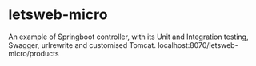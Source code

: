 # letsweb-micro
An example of Springboot controller, with its Unit and Integration testing, Swagger, urlrewrite and customised Tomcat. 
localhost:8070/letsweb-micro/products
